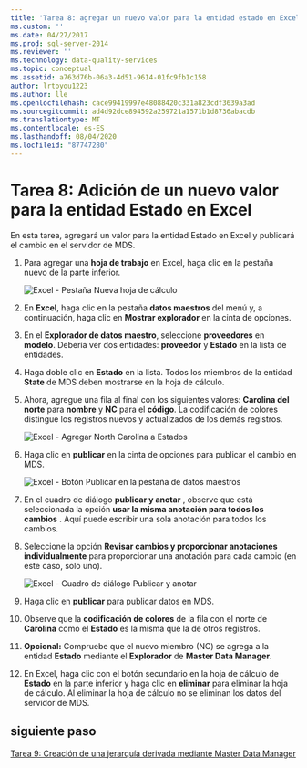 ```yaml
---
title: 'Tarea 8: agregar un nuevo valor para la entidad estado en Excel | Microsoft Docs'
ms.custom: ''
ms.date: 04/27/2017
ms.prod: sql-server-2014
ms.reviewer: ''
ms.technology: data-quality-services
ms.topic: conceptual
ms.assetid: a763d76b-06a3-4d51-9614-01fc9fb1c158
author: lrtoyou1223
ms.author: lle
ms.openlocfilehash: cace99419997e48088420c331a823cdf3639a3ad
ms.sourcegitcommit: ad4d92dce894592a259721a1571b1d8736abacdb
ms.translationtype: MT
ms.contentlocale: es-ES
ms.lasthandoff: 08/04/2020
ms.locfileid: "87747280"
---
```

# <a name="task-8-adding-a-new-value-for-state-entity-in-excel"></a>Tarea 8: Adición de un nuevo valor para la entidad Estado en Excel
  En esta tarea, agregará un valor para la entidad Estado en Excel y publicará el cambio en el servidor de MDS.  
  
1.  Para agregar una **hoja de trabajo** en Excel, haga clic en la pestaña nuevo de la parte inferior.  
  
     ![Excel - Pestaña Nueva hoja de cálculo](../../2014/tutorials/media/et-addinganewvalueforstateentityinexcel-01.jpg "Excel - Pestaña Nueva hoja de cálculo")  
  
2.  En **Excel**, haga clic en la pestaña **datos maestros** del menú y, a continuación, haga clic en **Mostrar explorador** en la cinta de opciones.  
  
3.  En el **Explorador de datos maestro**, seleccione **proveedores** en **modelo**. Debería ver dos entidades: **proveedor** y **Estado** en la lista de entidades.  
  
4.  Haga doble clic en **Estado** en la lista. Todos los miembros de la entidad **State** de MDS deben mostrarse en la hoja de cálculo.  
  
5.  Ahora, agregue una fila al final con los siguientes valores: **Carolina del norte** para **nombre** y **NC** para el **código**. La codificación de colores distingue los registros nuevos y actualizados de los demás registros.  
  
     ![Excel - Agregar North Carolina a Estados](../../2014/tutorials/media/et-addinganewvalueforstateentityinexcel-02.jpg "Excel - Agregar North Carolina a Estados")  
  
6.  Haga clic en **publicar** en la cinta de opciones para publicar el cambio en MDS.  
  
     ![Excel - Botón Publicar en la pestaña de datos maestros](../../2014/tutorials/media/et-addinganewvalueforstateentityinexcel-03.jpg "Excel - Botón Publicar en la pestaña de datos maestros")  
  
7.  En el cuadro de diálogo **publicar y anotar** , observe que está seleccionada la opción **usar la misma anotación para todos los cambios** . Aquí puede escribir una sola anotación para todos los cambios.  
  
8.  Seleccione la opción **Revisar cambios y proporcionar anotaciones individualmente** para proporcionar una anotación para cada cambio (en este caso, solo uno).  
  
     ![Excel - Cuadro de diálogo Publicar y anotar](../../2014/tutorials/media/et-addinganewvalueforstateentityinexcel-04.jpg "Excel - Cuadro de diálogo Publicar y anotar")  
  
9. Haga clic en **publicar** para publicar datos en MDS.  
  
10. Observe que la **codificación de colores** de la fila con el norte de **Carolina** como el **Estado** es la misma que la de otros registros.  
  
11. **Opcional:** Compruebe que el nuevo miembro (NC) se agrega a la entidad **Estado** mediante el **Explorador** de **Master Data Manager**.  
  
12. En Excel, haga clic con el botón secundario en la hoja de cálculo de **Estado** en la parte inferior y haga clic en **eliminar** para eliminar la hoja de cálculo. Al eliminar la hoja de cálculo no se eliminan los datos del servidor de MDS.  
  
## <a name="next-step"></a>siguiente paso  
 [Tarea 9: Creación de una jerarquía derivada mediante Master Data Manager](../../2014/tutorials/task-9-creating-a-derived-hierarchy-using-master-data-manager.md)  
  
  

